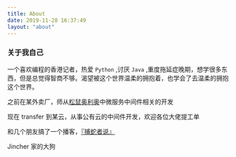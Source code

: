 ```yaml
---
title: About
date: 2019-11-28 16:37:49
layout: "about"
---
```

### 关于我自己

一个喜欢编程的香港记者，热爱 `Python` ,讨厌 `Java` ,重度拖延症晚期，想学很多东西，但是总觉得智商不够。渴望被这个世界温柔的拥抱着，也学会了去温柔的拥抱这个世界。

之前在某外卖厂，师从[松鼠奥利奥](https://blog.tonyseek.com/)中微服务中间件相关的开发

现在 transfer 到某云，从事公有云的中间件开发，欢迎各位大佬提工单

和几个朋友搞了一个播客，[『捕蛇者说』](https://pythonhunter.org)

Jincher 家的大狗
